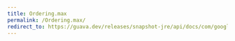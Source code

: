 ```yaml
---
title: Ordering.max
permalink: /Ordering.max/
redirect_to: https://guava.dev/releases/snapshot-jre/api/docs/com/google/common/collect/Ordering.html#max-E-E-
---
```

